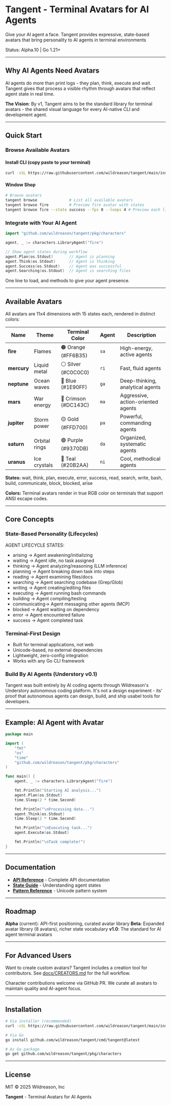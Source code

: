 # Tangent - Terminal Avatars for AI Agents

Give your AI agent a face. 
Tangent provides expressive, state-based avatars that bring personality to AI agents in terminal environments

Status: Alpha.10 | Go 1.21+

---

## Why AI Agents Need Avatars

AI agents do more than print logs - they plan, think, execute and wait. Tangent gives that process a visible rhythm through avatars that reflect agent state in real time.

**The Vision**:
By v1, Tangent aims to be the standard library for terminal avatars - the shared visual language for every AI-native CLI and development agent.

---

## Quick Start

### Browse Available Avatars

#### Install CLI (copy paste to your terminal)
```bash
curl -sSL https://raw.githubusercontent.com/wildreason/tangent/main/install.sh | bash
```

#### Window Shop
```bash
# Browse avatars
tangent browse              # List all available avatars
tangent browse fire         # Preview fire avatar with states
tangent browse fire --state success --fps 8 --loops 4 # Preview each live states
```

### Integrate with Your AI Agent

```go
import "github.com/wildreason/tangent/pkg/characters"

agent, _ := characters.LibraryAgent("fire")

// Show agent states during workflow
agent.Plan(os.Stdout)       // Agent is planning
agent.Think(os.Stdout)      // Agent is thinking
agent.Success(os.Stdout)    // Agent was successful
agent.Searching(os.Stdout)  // Agent is searching files
```

One line to load, and methods to give your agent presence.

---

## Available Avatars

All avatars are 11x4 dimensions with 15 states each, rendered in distinct colors:

| Name | Theme | Terminal Color | Agent | Description |
|------|-------|----------------|-------|-------------|
| **fire** | Flames | 🟠 Orange (#FF6B35) | `sa` | High-energy, active agents |
| **mercury** | Liquid metal | ⚪ Silver (#C0C0C0) | `ri` | Fast, fluid agents |
| **neptune** | Ocean waves | 🔵 Blue (#1E90FF) | `ga` | Deep-thinking, analytical agents |
| **mars** | War energy | 🔴 Crimson (#DC143C) | `ma` | Aggressive, action-oriented agents |
| **jupiter** | Storm power | 🟡 Gold (#FFD700) | `pa` | Powerful, commanding agents |
| **saturn** | Orbital rings | 🟣 Purple (#9370DB) | `da` | Organized, systematic agents |
| **uranus** | Ice crystals | 🔷 Teal (#20B2AA) | `ni` | Cool, methodical agents |

**States:** wait, think, plan, execute, error, success, read, search, write, bash, build, communicate, block, blocked, arise

**Colors:** Terminal avatars render in true RGB color on terminals that support ANSI escape codes.

---

## Core Concepts

### State-Based Personality (Lifecycles)

AGENT LIFECYCLE STATES:
  - arising      → Agent awakening/initializing
  - waiting      → Agent idle, no task assigned
  - thinking     → Agent analyzing/reasoning (LLM inference)
  - planning     → Agent breaking down task into steps
  - reading      → Agent examining files/docs
  - searching    → Agent searching codebase (Grep/Glob)
  - writing      → Agent creating/editing files
  - executing    → Agent running bash commands
  - building     → Agent compiling/testing
  - communicating→ Agent messaging other agents (MCP)
  - blocked      → Agent waiting on dependency
  - error        → Agent encountered failure
  - success      → Agent completed task

### Terminal-First Design

- Built for terminal applications, not web
- Unicode-based, no external dependencies
- Lightweight, zero-config integration
- Works with any Go CLI framework

### Build By AI Agents (Understory v0.1)

Tangent was built entirely by AI coding agents through Wildreason's Understory autonomous coding platform. It's not a design experiment - its' proof that autonomous agents can design, build, and ship usabel tools for developers.

---

## Example: AI Agent with Avatar

```go
package main

import (
    "fmt"
    "os"
    "time"
    "github.com/wildreason/tangent/pkg/characters"
)

func main() {
    agent, _ := characters.LibraryAgent("fire")

    fmt.Println("Starting AI analysis...")
    agent.Plan(os.Stdout)
    time.Sleep(2 * time.Second)

    fmt.Println("\nProcessing data...")
    agent.Think(os.Stdout)
    time.Sleep(2 * time.Second)

    fmt.Println("\nExecuting task...")
    agent.Execute(os.Stdout)

    fmt.Println("\nTask complete!")
}
```

---

## Documentation

- **[API Reference](docs/API.md)** - Complete API documentation
- **[State Guide](docs/STATES.md)** - Understanding agent states
- **[Pattern Reference](docs/PATTERNS.md)** - Unicode pattern system

---

## Roadmap

**Alpha** (current): API-first positioning, curated avatar library
**Beta**: Expanded avatar library (8 avatars), richer state vocabulary
**v1.0**: The standard for AI agent terminal avatars

---

## For Advanced Users

Want to create custom avatars? Tangent includes a creation tool for contributors. See [docs/CREATORS.md](docs/CREATORS.md) for the full workflow.

Character contributions welcome via GitHub PR. We curate all avatars to maintain quality and AI-agent focus.

---

## Installation

```bash
# Via installer (recommended)
curl -sSL https://raw.githubusercontent.com/wildreason/tangent/main/install.sh | bash

# Via Go
go install github.com/wildreason/tangent/cmd/tangent@latest

# As Go package
go get github.com/wildreason/tangent/pkg/characters
```

---

## License

MIT © 2025 Wildreason, Inc

**Tangent** - Terminal Avatars for AI Agents
